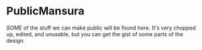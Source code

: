 # PublicMansura
*SOME* of the stuff we can make public will be found here. It's very chopped up, edited, and unusable, but you can get the gist of some parts of the design.
